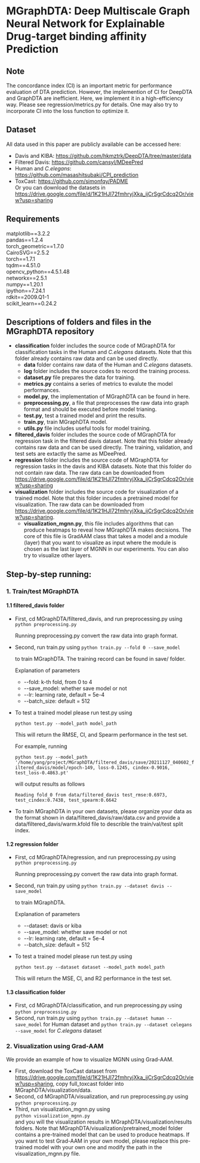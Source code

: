 # MGraphDTA: Deep Multiscale Graph Neural Network for Explainable Drug-target binding affinity Prediction

## Note
The concordance index (CI) is an important metric for performance evaluation of DTA prediction. However, the implemention of CI for DeepDTA and GraphDTA are inefficient. Here, we implement it in a high-efficiency way. Please see regression/metrics.py for details. One may also try to incorporate CI into the loss function to optimize it. 

## Dataset

All data used in this paper are publicly available can be accessed here:  

- Davis and KIBA: https://github.com/hkmztrk/DeepDTA/tree/master/data  
- Filtered Davis: https://github.com/cansyl/MDeePred
- Human and *C.elegans*: https://github.com/masashitsubaki/CPI_prediction  
- ToxCast: https://github.com/simonfqy/PADME  
  Or you can download the datasets in https://drive.google.com/file/d/1K21HJI72fmhryjXka_ijCrSgrCdcq2Or/view?usp=sharing  

## Requirements  

matplotlib==3.2.2  
pandas==1.2.4  
torch_geometric==1.7.0  
CairoSVG==2.5.2  
torch==1.7.1  
tqdm==4.51.0  
opencv_python==4.5.1.48  
networkx==2.5.1  
numpy==1.20.1  
ipython==7.24.1  
rdkit==2009.Q1-1  
scikit_learn==0.24.2  

## Descriptions of folders and files in the MGraphDTA repository

* **classification** folder includes the source code of MGraphDTA for classification tasks in the Human and *C.elegans* datasets. Note that this folder already contains raw data and can be used directly.
  + **data** folder contains raw data of the Human and *C.elegans* datasets.
  + **log** folder includes the source codes to record the training process.
  + **dataset.py** file prepares the data for training.
  + **metrics.py** contains a series of metrics to evalute the model performances.
  + **model.py**, the implementation of MGraphDTA can be found in here.
  + **preprocessing.py**, a file that preprocesses the raw data into graph format and should be executed before model trianing.
  + **test.py**, test a trained model and print the results.
  + **train.py**, train MGraphDTA model.
  + **utils.py** file includes useful tools for model training.
* **filtered_davis** folder includes the source code of MGraphDTA for regression task in the filtered davis dataset. Note that this folder already contains raw data and can be used directly. The training, validation, and test sets are extactly the same as MDeePred.
* **regression** folder includes the source code of MGraphDTA for regression tasks in the davis and KIBA datasets. Note that this folder do not contain raw data. The raw data can be downloaded from https://drive.google.com/file/d/1K21HJI72fmhryjXka_ijCrSgrCdcq2Or/view?usp=sharing  
* **visualization** folder includes the source code for visualization of a trained model. Note that this folder incudes a pretrained model for visualization. The raw data can be downloaded from https://drive.google.com/file/d/1K21HJI72fmhryjXka_ijCrSgrCdcq2Or/view?usp=sharing.
  * **visualization_mgnn.py**, this file includes algorithms that can produce heatmaps to reveal how MGraphDTA makes decisions. The core of this file is GradAAM class that takes a model and a module (layer) that you want to visualize as input where the module is chosen as the last layer of MGNN in our experiments. You can also try to visualize other layers. 

## Step-by-step running:  

### 1. Train/test MGraphDTA

#### 1.1 filtered_davis folder

- First, cd MGraphDTA/filtered_davis, and run preprocessing.py using  
  `python preprocessing.py`  

  Running preprocessing.py convert the raw data into graph format.

- Second, run train.py using 
  `python train.py --fold 0 --save_model` 

  to train MGraphDTA. The training record can be found in save/ folder.

  Explanation of parameters

  - --fold: k-th fold, from 0 to 4
  - --save_model: whether save model or not
  - --lr: learning rate, default =  5e-4
  - --batch_size: default = 512

- To test a trained model please run test.py using

  `python test.py --model_path model_path`

  This will return the RMSE, CI, and  Spearm performance in the test set.

  For example, running

  `python test.py --model_path '/home/yang/project/MGraphDTA/filtered_davis/save/20211127_040602_filtered_davis/model/epoch-149, loss-0.1245, cindex-0.9016, test_loss-0.4863.pt'`

  will output results as follows

  `Reading fold_0 from data/filtered_davis
  test_rmse:0.6973, test_cindex:0.7438, test_spearm:0.6642`

* To train MGraphDTA in your own datasets, please organize your data as the format shown in data/filtered_davis/raw/data.csv and provide a data/filtered_davis/warm.kfold file to describle the train/val/test split index.

#### 1.2 regression folder

- First, cd MGraphDTA/regression, and run preprocessing.py using  
  `python preprocessing.py`  

  Running preprocessing.py convert the raw data into graph format.

- Second, run train.py using 
  `python train.py --dataset davis --save_model` 

  to train MGraphDTA.

  Explanation of parameters

  - --dataset: davis or kiba
  - --save_model: whether save model or not
  - --lr: learning rate, default =  5e-4
  - --batch_size: default = 512

- To test a trained model please run test.py using

  `python test.py --dataset dataset --model_path model_path`

  This will return the MSE, CI, and  R2 performance in the test set.

#### 1.3 classification folder

- First, cd MGraphDTA/classification, and run preprocessing.py using  
  `python preprocessing.py`  
- Second, run train.py using 
  `python train.py --dataset human --save_model` for Human dataset and `python train.py --dataset celegans --save_model` for *C.elegans* dataset

### 2. Visualization using Grad-AAM

We provide an example of how to visualize MGNN using Grad-AAM.

- First, download the ToxCast dataset from https://drive.google.com/file/d/1K21HJI72fmhryjXka_ijCrSgrCdcq2Or/view?usp=sharing, copy full_toxcast folder into MGraphDTA/visualization/data.  
- Second, cd MGraphDTA/visualization, and run preprocessing.py using  
  `python preprocessing.py`  
- Third, run visualization_mgnn.py using  
  `python visualization_mgnn.py`  
  and you will the visualization results in MGraphDTA/visualization/results folders. Note that MGraphDTA/visualization/pretrained_model folder contains a pre-trained model that can be used to produce heatmaps. If you want to test Grad-AAM in your own model, please replace this pre-trained model with your own one and modify the path in the visualization_mgnn.py file.

